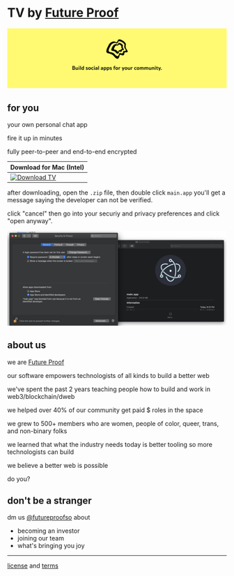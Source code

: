 # TV by [Future Proof](https://futureproof.so)

![build social apps for your community](./assets/banner.png)

## for you

your own personal chat app

fire it up in minutes

fully peer-to-peer and end-to-end encrypted

| Download for Mac (Intel) |
| ----------- |
| [![Download TV](https://img.shields.io/badge/download-main.zip-blue?style=for-the-badge)](https://github.com/futureproofso/TV/releases/download/v0.0.4/main-darwin-x64-0.0.4.zip)|

after downloading, open the `.zip` file, then double click `main.app` you'll get a message saying the developer can not be verified.

click "cancel" then go into your securiy and privacy preferences and click "open anyway".

![security and privacy](./assets/security.png)

## about us

we are [Future Proof](https://futureproof.so)

our software empowers technologists of all kinds to build a better web

we've spent the past 2 years teaching people how to build and work in web3/blockchain/dweb

we helped over 40% of our community get paid $ roles in the space

we grew to 500+ members who are women, people of color, queer, trans, and non-binary folks

we learned that what the industry needs today is better tooling so more technologists can build

we believe a better web is possible

do you?

## don't be a stranger

dm us [@futureproofso](https://twitter.com/futureproofso) about
- becoming an investor 
- joining our team
- what's bringing you joy

----

[license](./LICENSE) and [terms](./TERMS)
